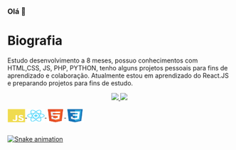 ### Olá 👋

# Biografia

Estudo desenvolvimento a 8 meses, possuo conhecimentos com HTML,CSS, JS, PHP, PYTHON, tenho alguns projetos pessoais para fins de aprendizado e colaboração. Atualmente estou em aprendizado do React.JS e preparando projetos para fins de estudo.

<div align="center">
  <a href="https://github.com/cleberte88">
  <img height="160em" src="https://github-readme-stats.vercel.app/api?username=cleberte88&show_icons=true&theme=dark&include_all_commits=true&count_private=true"/>
  <img height="160em" src="https://github-readme-stats.vercel.app/api/top-langs/?username=cleberte88&layout=compact&langs_count=7&theme=dark"/>
</div>

<div style="display: inline_block"><br>
  <img align="center" alt="Rafa-Js" height="30" width="40" src="https://raw.githubusercontent.com/devicons/devicon/master/icons/javascript/javascript-plain.svg">
  <img align="center" alt="Rafa-React" height="30" width="40" src="https://raw.githubusercontent.com/devicons/devicon/master/icons/react/react-original.svg">
  <img align="center" alt="Rafa-HTML" height="30" width="40" src="https://raw.githubusercontent.com/devicons/devicon/master/icons/html5/html5-original.svg">
  <img align="center" alt="Rafa-CSS" height="30" width="40" src="https://raw.githubusercontent.com/devicons/devicon/master/icons/css3/css3-original.svg">
</div>
  
  ##
  
![Snake animation](https://github.com/cleberte88/cleberte88/blob/output/github-contribution-grid-snake.svg)
